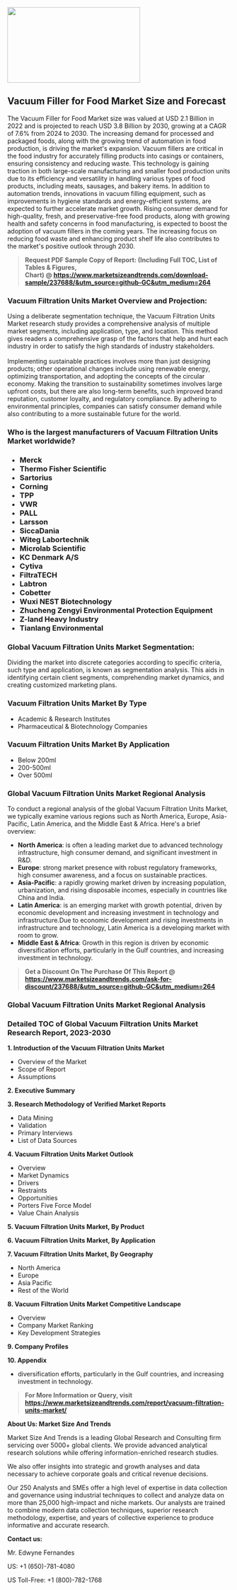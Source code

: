 <p><img class="alignnone size-medium wp-image-20088" src="https://ffe5etoiles.com/wp-content/uploads/2024/12/MST1-300x171.png" alt="" width="300" height="171" /></p><h2>Vacuum Filler for Food Market Size and Forecast</h2><p>The Vacuum Filler for Food Market size was valued at USD 2.1 Billion in 2022 and is projected to reach USD 3.8 Billion by 2030, growing at a CAGR of 7.6% from 2024 to 2030. The increasing demand for processed and packaged foods, along with the growing trend of automation in food production, is driving the market's expansion. Vacuum fillers are critical in the food industry for accurately filling products into casings or containers, ensuring consistency and reducing waste. This technology is gaining traction in both large-scale manufacturing and smaller food production units due to its efficiency and versatility in handling various types of food products, including meats, sausages, and bakery items. In addition to automation trends, innovations in vacuum filling equipment, such as improvements in hygiene standards and energy-efficient systems, are expected to further accelerate market growth. Rising consumer demand for high-quality, fresh, and preservative-free food products, along with growing health and safety concerns in food manufacturing, is expected to boost the adoption of vacuum fillers in the coming years. The increasing focus on reducing food waste and enhancing product shelf life also contributes to the market's positive outlook through 2030.</p><blockquote id="" class=""><strong>Request PDF Sample Copy of Report: (Including Full TOC, List of Tables &amp; Figures, Chart)&nbsp;@&nbsp;<strong><a href="https://www.marketsizeandtrends.com/download-sample/237688/&utm_source=github-GC&utm_medium=264" target="_blank">https://www.marketsizeandtrends.com/download-sample/237688/&utm_source=github-GC&utm_medium=264</a></strong></strong></blockquote><h3 id="" class="">Vacuum Filtration Units Market&nbsp;Overview and Projection:</h3><p id="" class="">Using a deliberate segmentation technique, the Vacuum Filtration Units Market research study provides a comprehensive analysis of multiple market segments, including application, type, and location. This method gives readers a comprehensive grasp of the factors that help and hurt each industry in order to satisfy the high standards of industry stakeholders. <br /> <br />Implementing sustainable practices involves more than just designing products; other operational changes include using renewable energy, optimizing transportation, and adopting the concepts of the circular economy. Making the transition to sustainability sometimes involves large upfront costs, but there are also long-term benefits, such improved brand reputation, customer loyalty, and regulatory compliance. By adhering to environmental principles, companies can satisfy consumer demand while also contributing to a more sustainable future for the world.</p><h3 id="" class="">Who is the largest manufacturers of&nbsp;Vacuum Filtration Units Market worldwide?</h3><h3 class=""><p><ul><li>Merck </li><li> Thermo Fisher Scientific </li><li> Sartorius </li><li> Corning </li><li> TPP </li><li> VWR </li><li> PALL </li><li> Larsson </li><li> SiccaDania </li><li> Witeg Labortechnik </li><li> Microlab Scientific </li><li> KC Denmark A/S </li><li> Cytiva </li><li> FiltraTECH </li><li> Labtron </li><li> Cobetter </li><li> Wuxi NEST Biotechnology </li><li> Zhucheng Zengyi Environmental Protection Equipment </li><li> Z-land Heavy Industry </li><li> Tianlang Environmental</li></ul></p></h3><h3 id="" class="">Global&nbsp;Vacuum Filtration Units Market Segmentation:</h3><p id="" class="">Dividing the market into discrete categories according to specific criteria, such type and application, is known as segmentation analysis. This aids in identifying certain client segments, comprehending market dynamics, and creating customized marketing plans.</p><h3 id="" class="">Vacuum Filtration Units Market&nbsp;By Type</h3><p><p><ul><li>Academic & Research Institutes</li><li> Pharmaceutical & Biotechnology Companies</p></li></ul></p></p><h3 id="" class="">Vacuum Filtration Units Market&nbsp;By Application</h3><p class=""><p><ul><li>Below 200ml</li><li> 200-500ml</li><li> Over 500ml</li></ul></p></p><h3 id="" class="">Global Vacuum Filtration Units Market Regional Analysis</h3><p id="" class="">To conduct a regional analysis of the global Vacuum Filtration Units Market, we typically examine various regions such as North America, Europe, Asia-Pacific, Latin America, and the Middle East &amp; Africa. Here's a brief overview:</p><ul><li><strong>North America</strong>: is often a leading market due to advanced technology infrastructure, high consumer demand, and significant investment in R&amp;D.</li><li><strong>Europe</strong>: strong market presence with robust regulatory frameworks, high consumer awareness, and a focus on sustainable practices.</li><li><strong>Asia-Pacific</strong>: a rapidly growing market driven by increasing population, urbanization, and rising disposable incomes, especially in countries like China and India.</li><li><strong>Latin America</strong>: is an emerging market with growth potential, driven by economic development and increasing investment in technology and infrastructure.Due to economic development and rising investments in infrastructure and technology, Latin America is a developing market with room to grow.</li><li><strong>Middle East &amp; Africa</strong>: Growth in this region is driven by economic diversification efforts, particularly in the Gulf countries, and increasing investment in technology.</li></ul><blockquote id="" class=""><strong>Get a Discount On The Purchase Of This Report @ <strong><a href="https://www.marketsizeandtrends.com/ask-for-discount/237688/&utm_source=github-GC&utm_medium=264" target="_blank">https://www.marketsizeandtrends.com/ask-for-discount/237688/&utm_source=github-GC&utm_medium=264</a></strong></strong></blockquote><h3 id="" class="">Global Vacuum Filtration Units Market Regional Analysis</h3><h3 id="" class="">Detailed TOC of Global Vacuum Filtration Units Market Research Report, 2023-2030</h3><p id="" class=""><strong>1. Introduction of the Vacuum Filtration Units Market</strong></p><ul><li>Overview of the Market</li><li>Scope of Report</li><li>Assumptions</li></ul><p id="" class=""><strong>2. Executive Summary</strong></p><p id="" class=""><strong>3. Research Methodology of Verified Market Reports</strong></p><ul><li>Data Mining</li><li>Validation</li><li>Primary Interviews</li><li>List of Data Sources</li></ul><p id="" class=""><strong>4. Vacuum Filtration Units Market Outlook</strong></p><ul><li>Overview</li><li>Market Dynamics</li><li>Drivers</li><li>Restraints</li><li>Opportunities</li><li>Porters Five Force Model</li><li>Value Chain Analysis</li></ul><p id="" class=""><strong>5. Vacuum Filtration Units Market, By Product</strong></p><p id="" class=""><strong>6. Vacuum Filtration Units Market, By Application</strong></p><p id="" class=""><strong>7. Vacuum Filtration Units Market, By Geography</strong></p><ul><li>North America</li><li>Europe</li><li>Asia Pacific</li><li>Rest of the World</li></ul><p id="" class=""><strong>8. Vacuum Filtration Units Market Competitive Landscape</strong></p><ul><li>Overview</li><li>Company Market Ranking</li><li>Key Development Strategies</li></ul><p id="" class=""><strong>9. Company Profiles</strong></p><p id="" class=""><strong>10. Appendix</strong></p><ul><li>diversification efforts, particularly in the Gulf countries, and increasing investment in technology.</li></ul><blockquote id="" class=""><strong>For More Information or Query, visit <strong><strong><a href="https://www.marketsizeandtrends.com/report/vacuum-filtration-units-market/" target="_blank">https://www.marketsizeandtrends.com/report/vacuum-filtration-units-market/</a></strong></strong></strong></blockquote><p id="" class=""><strong>About Us: Market Size And Trends</strong></p><p id="" class="">Market Size And Trends is a leading Global Research and Consulting firm servicing over 5000+ global clients. We provide advanced analytical research solutions while offering information-enriched research studies.</p><p id="" class="">We also offer insights into strategic and growth analyses and data necessary to achieve corporate goals and critical revenue decisions.</p><p id="" class="">Our 250 Analysts and SMEs offer a high level of expertise in data collection and governance using industrial techniques to collect and analyze data on more than 25,000 high-impact and niche markets. Our analysts are trained to combine modern data collection techniques, superior research methodology, expertise, and years of collective experience to produce informative and accurate research.</p><p id="" class=""><strong>Contact us:</strong></p><p id="" class="">Mr. Edwyne Fernandes</p><p id="" class="">US: +1 (650)-781-4080</p><p id="" class="">US Toll-Free: +1 (800)-782-1768</p>
